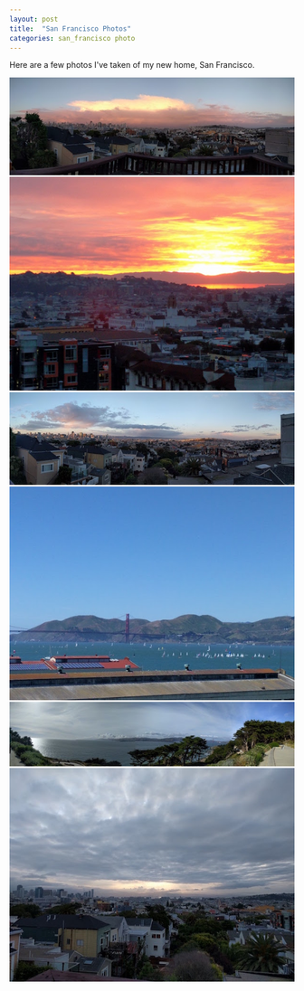 ```yaml
---
layout: post
title:  "San Francisco Photos"
categories: san_francisco photo
---
```


Here are a few photos I've taken of my new home, San Francisco.

<img src="/assets/img/san_francisco/sf4.jpg" alt="SF Sunset" title="SF Sunset" class="img-responsive img-spaced">
<img src="/assets/img/san_francisco/sf1.jpg" alt="SF Sunset" title="SF Sunset" class="img-responsive img-spaced">
<img src="/assets/img/san_francisco/sf5.jpg" alt="SF Sunset" title="SF Sunset" class="img-responsive img-spaced">
<img src="/assets/img/san_francisco/sf2.jpg" alt="SF Sailboats" title="SF Sailboats" class="img-responsive img-spaced">
<img src="/assets/img/san_francisco/sf6.jpg" alt="SF Sunset" title="SF Sunset" class="img-responsive img-spaced">
<img src="/assets/img/san_francisco/sf3.jpg" alt="SF Clouds" title="SF Clouds" class="img-responsive img-spaced">